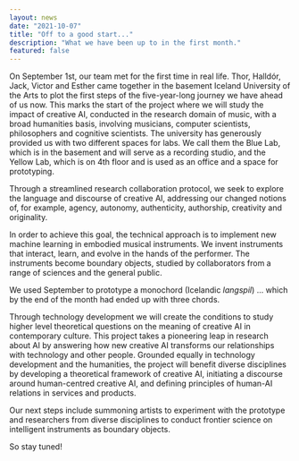 ```yaml
---
layout: news
date: "2021-10-07"
title: "Off to a good start..."
description: "What we have been up to in the first month."
featured: false
---
```


<script>
  import CaptionedImage from "../../components/Images/CaptionedImage.svelte"
</script>

On September 1st, our team met for the first time in real life. Thor, Halldór, Jack, Victor and Esther came together in the basement Iceland University of the Arts to plot the first steps of the five-year-long journey we have ahead of us now. 
This marks the start of the project where we will study the impact of creative AI, conducted in the research domain of music, with a broad humanities basis, involving musicians, computer scientists, philosophers and cognitive scientists. 
The university has generously provided us with two different spaces for labs. We call them the Blue Lab, which is in the basement and will serve as a recording studio, and the Yellow Lab, which is on 4th floor and is used as an office and a space for prototyping.

<CaptionedImage
  src="stock/empty_lab_yellow.jpg"
  alt="A panorama photo of a large class room what only has one table and a few blue chairs scattered around in a disorganised way. In the middle, a young man sitting in a corner with a laptop."
  caption="The first picture taken at the Yellow Lab. In the middle you'll see Victor. Photo by Jack."/>

Through a streamlined research collaboration protocol, we seek to explore the language and discourse of creative AI, addressing our changed notions of, for example, agency, autonomy, authenticity, authorship, creativity and originality.

In order to achieve this goal, the technical approach is to implement new machine learning in embodied musical instruments. We invent instruments that interact, learn, and evolve in the hands of the performer. The instruments become boundary objects, studied by collaborators from a range of sciences and the general public.

We used September to prototype a monochord (Icelandic *langspil*) ... which by the end of the month had ended up with three chords. 

<CaptionedImage
  src="stock/prototype_langspil_cardboard.jpg"
  alt="A simple cardboard prototype of a long box-shaped instrument."
  caption="Our first prototype."/>

<CaptionedImage
  src="stock/prototype_langspil_plywood_1.jpg"
  alt="A plywood prototype of a long box-shaped instrument."
  caption="Our second prototype."/>

<CaptionedImage
  src="stock/prototype_langspil_plywood_2_electrical_chords.jpg"
  alt="A complex prototype of a long box-shaped instrument with audio and electric cables connected."
  caption="And our third prototype."/>

Through technology development we will create the conditions to study higher level theoretical questions on the meaning of creative AI in contemporary culture. This project takes a pioneering leap in research about AI by answering how new creative AI transforms our relationships with technology and other people. Grounded equally in technology development and the humanities, the project will benefit diverse disciplines by developing a theoretical framework of creative AI, initiating a discourse around human-centred creative AI, and defining principles of human-AI relations in services and products.

Our next steps include summoning artists to experiment with the prototype and researchers from diverse disciplines to conduct frontier science on intelligent instruments as boundary objects. 

So stay tuned!
